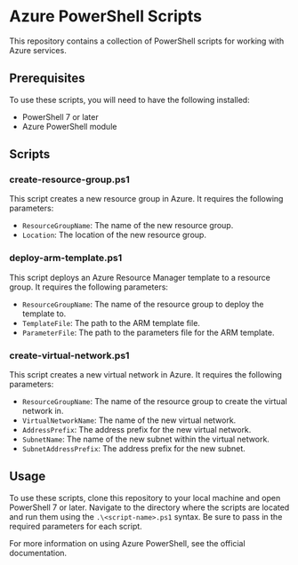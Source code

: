 # Azure PowerShell Scripts

This repository contains a collection of PowerShell scripts for working with Azure services.

## Prerequisites

To use these scripts, you will need to have the following installed:

- PowerShell 7 or later
- Azure PowerShell module

## Scripts

### create-resource-group.ps1

This script creates a new resource group in Azure. It requires the following parameters:

- `ResourceGroupName`: The name of the new resource group.
- `Location`: The location of the new resource group.

### deploy-arm-template.ps1

This script deploys an Azure Resource Manager template to a resource group. It requires the following parameters:

- `ResourceGroupName`: The name of the resource group to deploy the template to.
- `TemplateFile`: The path to the ARM template file.
- `ParameterFile`: The path to the parameters file for the ARM template.

### create-virtual-network.ps1

This script creates a new virtual network in Azure. It requires the following parameters:

- `ResourceGroupName`: The name of the resource group to create the virtual network in.
- `VirtualNetworkName`: The name of the new virtual network.
- `AddressPrefix`: The address prefix for the new virtual network.
- `SubnetName`: The name of the new subnet within the virtual network.
- `SubnetAddressPrefix`: The address prefix for the new subnet.

## Usage

To use these scripts, clone this repository to your local machine and open PowerShell 7 or later. Navigate to the directory where the scripts are located and run them using the `.\<script-name>.ps1` syntax. Be sure to pass in the required parameters for each script.

For more information on using Azure PowerShell, see the official documentation.
